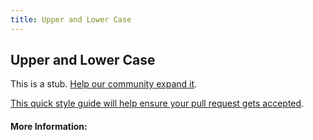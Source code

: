 ```yaml
---
title: Upper and Lower Case
---
```


## Upper and Lower Case

This is a stub. [Help our community expand it](https://github.com/freeCodeCamp/guide-articles/tree/master/articles/Design/Typography/Upper-And-Lower-Case/index.md).

[This quick style guide will help ensure your pull request gets accepted](https://github.com/freeCodeCamp/guide-articles/blob/master/README.md).

<!-- The article goes here, in GitHub-flavored Markdown. Feel free to add YouTube videos, images, and CodePen/JSBin embeds  -->

#### More Information:
<!-- Please add any articles you think might be helpful to read before writing the article -->


